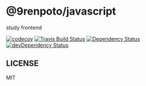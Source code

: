 # @9renpoto/javascript

study frontend

[![codecov][codedov-image]][codecov-url] [![Travis Build Status][travis-image]][travis-url] [![Dependency Status][david-dm-image]][david-dm-url] [![devDependency Status][dev-david-dm-image]][dev-david-dm-url]

## LICENSE

MIT

[codecov-url]: https://codecov.io/gh/9renpoto/javascript
[codedov-image]: https://codecov.io/gh/9renpoto/javascript/branch/master/graph/badge.svg
[david-dm-image]: https://david-dm.org/9renpoto/javascript.svg
[david-dm-url]: https://david-dm.org/9renpoto/javascript
[dev-david-dm-image]: https://david-dm.org/9renpoto/javascript/dev-status.svg
[dev-david-dm-url]: https://david-dm.org/9renpoto/javascript#info=devDependencies
[travis-image]: https://travis-ci.org/9renpoto/javascript.svg?branch=master
[travis-url]: https://travis-ci.org/9renpoto/javascript

